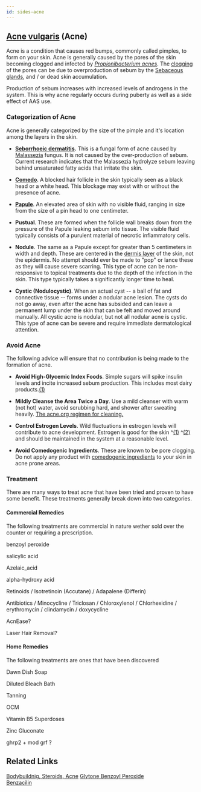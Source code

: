 ```yaml
---
id: sides-acne
---
```


## [Acne vulgaris](http://en.wikipedia.org/wiki/Acne) (Acne) 

Acne is a condition that causes red bumps, commonly called pimples, to form on your skin.  Acne is generally caused by the pores of the skin becoming clogged and infected by [*Propionibacterium acnes*](http://en.wikipedia.org/wiki/Propionibacterium_acnes).  The [clogging](http://i.imgur.com/73v2Qir.jpg) of the pores can be due to overproduction of sebum by the [Sebaceous glands](http://en.wikipedia.org/wiki/Seborrhoea), and / or dead skin accumulation.

Production of sebum increases with increased levels of androgens in the system.  This is why acne regularly occurs during puberty as well as a side effect of AAS use.

### Categorization of Acne

Acne is generally categorized by the size of the pimple and it's location among the layers in the skin.

* **[Seborrhoeic dermatitis](http://en.wikipedia.org/wiki/Seborrhea).** This is a fungal form of acne caused by [Malassezia](http://en.wikipedia.org/wiki/Malassezia) fungus.  It is not  caused by the over-production of sebum.  Current research indicates that the Malassezia hydrolyze sebum leaving behind unsaturated fatty acids that irritate the skin.

* [**Comedo**](http://en.wikipedia.org/wiki/Comedo). A blocked hair follicle in the skin typically seen as a black head or a white head.  This blockage may exist with or without the presence of acne.

* [**Papule**](http://en.wikipedia.org/wiki/Papule). An elevated area of skin with no visible fluid, ranging in size from the size of a pin head to one centimeter.

* **Pustual**. These are formed when the follicle wall breaks down from the pressure of the Papule leaking sebum into tissue.  The visible fluid typically consists of a purulent material of necrotic inflammatory cells.  

* **Nodule**. The same as a Papule except for greater than 5 centimeters in width and depth.  These are centered in the [dermis layer](http://i.imgur.com/2x6QoZO.jpg) of the skin, not the epidermis.  No attempt should ever be made to "pop" or lance these as they will cause severe scarring.  This type of acne can be non-responsive to topical treatments due to the depth of the infection in the skin.  This type typically takes a significantly longer time to heal.

* **Cystic (Nodulocystic)**.  When an actual cyst -- a ball of fat and connective tissue -- forms under a nodular acne lesion.  The cysts do not go away, even after the acne has subsided and can leave a permanent lump under the skin that can be felt and moved around manually.  All cystic acne is nodular, but not all nodular acne is cystic.  This type of acne can be severe and require immediate dermatological attention.

### Avoid Acne

The following advice will ensure that no contribution is being made to the formation of acne.

* **Avoid High-Glycemic Index Foods**. Simple sugars will spike insulin levels and incite increased sebum production.  This includes most dairy products.[(1)](http://ajcn.nutrition.org/content/86/1/107.full)

* **Mildly Cleanse the Area Twice a Day**.  Use a mild cleanser with warm (not hot) water, avoid scrubbing hard, and shower after sweating heavily.  [The acne.org regimen for cleaning.](http://www.acne.org/regimen.html)

* **Control Estrogen Levels**. Wild fluctuations in estrogen levels will contribute to acne development.  Estrogen is good for the skin ^[(1)](http://www.ncbi.nlm.nih.gov/pubmed/11705091)  ^[(2)](http://www.ncbi.nlm.nih.gov/pmc/articles/PMC2685269/) and should be maintained in the system at a reasonable level.

* **Avoid Comedogenic Ingredients**. These are known to be pore clogging.  Do not apply any product with [comedogenic ingredients](http://i.imgur.com/bjq8Zfb.png) to your skin in acne prone areas.

### Treatment
There are many ways to treat acne that have been tried and proven to have some benefit.  These treatments generally break down into two categories.

#### Commercial Remedies
The following treatments are commercial in nature wether sold over the counter or requiring a prescription.

benzoyl peroxide

salicylic acid

Azelaic_acid

alpha-hydroxy acid

Retinoids / Isotretinoin (Accutane) / Adapalene  (Differin)

Antibiotics / Minocycline / Triclosan / Chloroxylenol / Chlorhexidine / erythromycin / clindamycin / doxycycline

AcnEase?

Laser Hair Removal?

#### Home Remedies
The following treatments are ones that have been discovered

Dawn Dish Soap

Diluted Bleach Bath

Tanning

OCM

Vitamin B5 Superdoses

Zinc Gluconate

ghrp2 + mod grf ?

## Related Links

[Bodybuildnig, Steroids, Acne](http://www.ergo-log.com/bodybuilding-steroids-acne-bacteria.html)
[Glytone Benzoyl Peroxide](/r/steroids/comments/2a8xlv/acne_solution_for_some/)  
[Benzacilin](/r/steroids/comments/210nso/confirmed_swolelottaloves_acne_recipe_tested_and/)